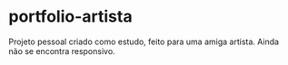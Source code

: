 ﻿# portfolio-artista
Projeto pessoal criado como estudo, feito para uma amiga artista.
Ainda não se encontra responsivo.
